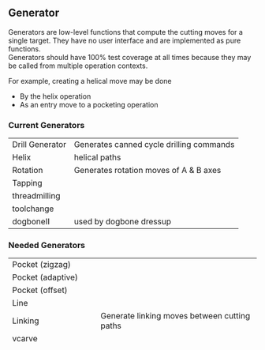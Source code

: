 ## Generator

Generators are low-level functions that compute the cutting moves for a single target.
They have no user interface and are implemented as pure functions.  
Generators should have 100% test coverage at all times because they may be called from multiple operation contexts.

For example, creating a helical move may be done
- By the helix operation
- As an entry move to a pocketing operation

### Current Generators
|                 |                                          |
| ---------       |                   ---                    |
| Drill Generator | Generates canned cycle drilling commands |
| Helix           |              helical paths               |
| Rotation        |  Generates rotation moves of A & B axes  |
| Tapping         |                                          |
| threadmilling   |                                          |
| toolchange      |                                          |
| dogboneII       | used by dogbone dressup                  |

### Needed Generators
|                   |                                              |
| ---------         | ---                                          |
| Pocket (zigzag)   |                                              |
| Pocket (adaptive) |                                              |
| Pocket (offset)   |                                              |
| Line              |                                              |
| Linking           | Generate linking moves between cutting paths |
| vcarve            |                                              |
| Dragknife corner action                  |                                              |


